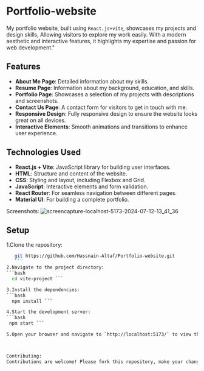 # Portfolio-website
My portfolio website, built using `React.js+vite`, showcases my projects and design skills, Allowing visitors to explore my work easily. With a modern aesthetic and interactive features, it highlights my expertise and passion for web development."

## Features

- **About Me Page**: Detailed information about my skills.
- **Resume Page**: Information about my background, education, and skills.
- **Portfolio Page**: Showcases a selection of my projects with descriptions and screenshots.
- **Contact Us Page**: A contact form for visitors to get in touch with me.
- **Responsive Design**: Fully responsive design to ensure the website looks great on all devices.
- **Interactive Elements**: Smooth animations and transitions to enhance user experience.

## Technologies Used

- **React.js + Vite**: JavaScript library for building user interfaces.
- **HTML**: Structure and content of the website.
- **CSS**: Styling and layout, including Flexbox and Grid.
- **JavaScript**: Interactive elements and form validation.
- **React Router**: For seamless navigation between different pages.
- **Material UI**: For building a complete portfolio.

Screenshots:
![screencapture-localhost-5173-2024-07-12-13_41_36](https://github.com/user-attachments/assets/cb68afd7-0fe6-4814-b720-adc14ca61321)

## Setup

1.Clone the repository:
 ```bash
    git https://github.com/Hassnain-Altaf/Portfolio-website.git
    ```
2.Navigate to the project directory:
```bash
   cd vite-project ```

3.Install the dependencies:
```bash
   npm install ```

4.Start the development server:
```bash
  npm start ```

5.Open your browser and navigate to `http://localhost:5173/` to view the website.



Contributing:
Contributions are welcome! Please fork this repository, make your changes, and submit a pull request.



